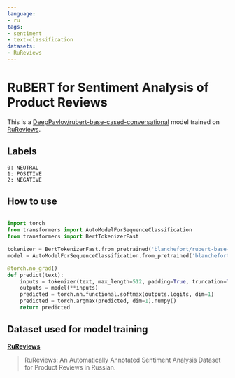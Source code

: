 ```yaml
---
language:
- ru
tags:
- sentiment
- text-classification
datasets:
- RuReviews
---
```


# RuBERT for Sentiment Analysis of Product Reviews

This is a [DeepPavlov/rubert-base-cased-conversational](https://huggingface.co/DeepPavlov/rubert-base-cased-conversational) model trained on [RuReviews](https://github.com/sismetanin/rureviews).

## Labels
    0: NEUTRAL
    1: POSITIVE
    2: NEGATIVE

## How to use
```python

import torch
from transformers import AutoModelForSequenceClassification
from transformers import BertTokenizerFast

tokenizer = BertTokenizerFast.from_pretrained('blanchefort/rubert-base-cased-sentiment-rurewiews')
model = AutoModelForSequenceClassification.from_pretrained('blanchefort/rubert-base-cased-sentiment-rurewiews', return_dict=True)

@torch.no_grad()
def predict(text):
    inputs = tokenizer(text, max_length=512, padding=True, truncation=True, return_tensors='pt')
    outputs = model(**inputs)
    predicted = torch.nn.functional.softmax(outputs.logits, dim=1)
    predicted = torch.argmax(predicted, dim=1).numpy()
    return predicted
```


## Dataset used for model training

**[RuReviews](https://github.com/sismetanin/rureviews)**

> RuReviews: An Automatically Annotated Sentiment Analysis Dataset for Product Reviews in Russian.
